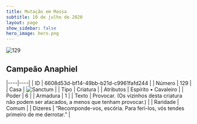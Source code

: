 ```yaml
---
title: Mutação em Massa
subtitle: 10 de julho de 2020
layout: page
show_sidebar: false
hero_image: hero.png
---
```


![129](https://cdn.keyforgegame.com/media/card_front/pt/479_129_FR9V84W6X65C_pt.png)

## Campeão Anaphiel

|----|----|
| ID | 6608d53d-bf14-49bb-b21d-c9961fafd244 |
| Número | 129 |
| Casa | ![Sanctum](https://archonarcana.com/images/thumb/c/c7/Sanctum.png/22px-Sanctum.png "Santuário") |
| Tipo | Criatura |
| Atributos | Espírito • Cavaleiro |
| Poder | 6 |
| Armadura | 1 |
| Texto | Provocar. (Os vizinhos desta criatura não podem ser atacados, a menos que tenham provocar.) |
| Raridade | Comum |
| Dizeres | “Recomponde-vos, escória. Para feri-los,   vós tendes primeiro de me derrotar.” |
